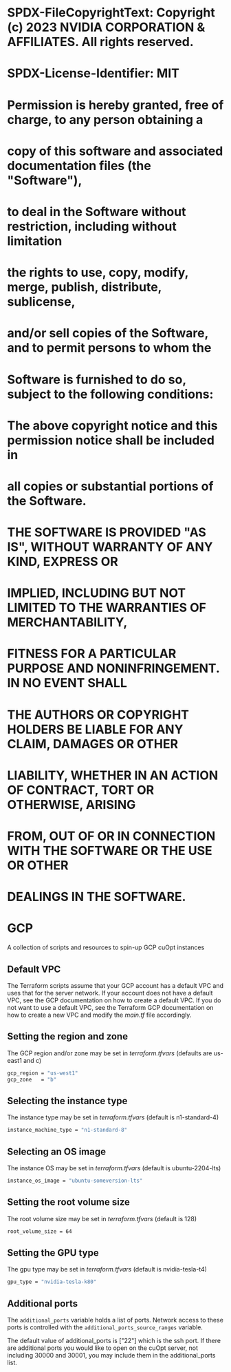 # SPDX-FileCopyrightText: Copyright (c) 2023 NVIDIA CORPORATION & AFFILIATES. All rights reserved.
# SPDX-License-Identifier: MIT

# Permission is hereby granted, free of charge, to any person obtaining a
# copy of this software and associated documentation files (the "Software"),
# to deal in the Software without restriction, including without limitation
# the rights to use, copy, modify, merge, publish, distribute, sublicense,
# and/or sell copies of the Software, and to permit persons to whom the
# Software is furnished to do so, subject to the following conditions:

# The above copyright notice and this permission notice shall be included in
# all copies or substantial portions of the Software.

# THE SOFTWARE IS PROVIDED "AS IS", WITHOUT WARRANTY OF ANY KIND, EXPRESS OR
# IMPLIED, INCLUDING BUT NOT LIMITED TO THE WARRANTIES OF MERCHANTABILITY,
# FITNESS FOR A PARTICULAR PURPOSE AND NONINFRINGEMENT. IN NO EVENT SHALL
# THE AUTHORS OR COPYRIGHT HOLDERS BE LIABLE FOR ANY CLAIM, DAMAGES OR OTHER
# LIABILITY, WHETHER IN AN ACTION OF CONTRACT, TORT OR OTHERWISE, ARISING
# FROM, OUT OF OR IN CONNECTION WITH THE SOFTWARE OR THE USE OR OTHER
# DEALINGS IN THE SOFTWARE.

# GCP
A collection of scripts and resources to spin-up GCP cuOpt instances

## Default VPC

The Terraform scripts assume that your GCP account has a default VPC and
uses that for the server network. If your account does not have a default VPC,
see the GCP documentation on how to create a default VPC.
If you do not want to use a default VPC, see the Terraform GCP documentation
on how to create a new VPC and modify the *main.tf* file accordingly.

## Setting the region and zone

The GCP region and/or zone may be set in *terraform.tfvars* (defaults are us-east1 and c)
```bash
gcp_region = "us-west1"
gcp_zone   = "b"
```

## Selecting the instance type

The instance type may be set in *terraform.tfvars* (default is n1-standard-4)
```bash
instance_machine_type = "n1-standard-8"
```

## Selecting an OS image

The instance OS may be set in *terraform.tfvars* (default is ubuntu-2204-lts)
```bash
instance_os_image = "ubuntu-someversion-lts"
```

## Setting the root volume size

The root volume size may be set in *terraform.tfvars* (default is 128)
```bash
root_volume_size = 64
```

## Setting the GPU type

The gpu type may be set in *terraform.tfvars* (default is nvidia-tesla-t4)
```bash
gpu_type = "nvidia-tesla-k80"
```

## Additional ports

The `additional_ports` variable holds a list of ports. Network access to these ports
is controlled with the `additional_ports_source_ranges` variable.

The default value of additional_ports is ["22"] which is the ssh port. If there are
additional ports you would like to open on the cuOpt server, not including 30000
and 30001, you may include them in the additional_ports list.
